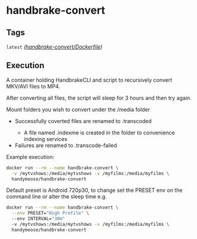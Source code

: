 # handbrake-convert

## Tags

`latest` *([handbrake-convert/Dockerfile](https://github.com/drweaver/docker-libs/blob/master/handbrake-convert/Dockerfile))*

## Execution

A container holding HandbrakeCLI and script to recursively convert MKV/AVI files to MP4.

After converting all files, the script will sleep for 3 hours and then try again.

Mount folders you wish to convert under the /media folder

* Successfully coverted files are renamed to <name>.transcoded
  * A file named .indexme is created in the folder to convenience indexing services
* Failures are renamed to <name>.transcode-failed

Example execution:

```bash
docker run --rm --name handbrake-convert \
  -v /mytvshows:/media/mytvshows -v /myfilms:/media/myfilms \
  handymoose/handbrake-convert
```

Default preset is Android 720p30, to change set the PRESET env on the command line
or alter the sleep time e.g.

```bash
docker run --rm --name handbrake-convert \
  --env PRESET="High Profile" \ 
  --env INTERVAL="30m"
  -v /mytvshows:/media/mytvshows -v /myfilms:/media/myfilms \ 
  handymoose/handbrake-convert
```
